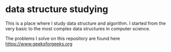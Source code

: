 # data structure studying
This is a place where I study data structure and algorithm. I started from the very basic to the most complex data structures in computer science.

The problems I solve on this repository are found here https://www.geeksforgeeks.org
